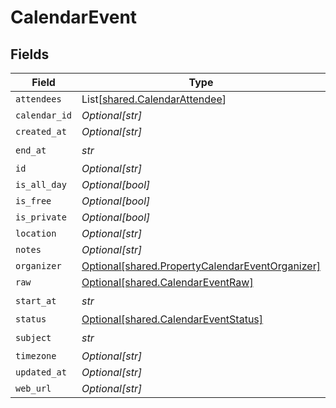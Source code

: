 # CalendarEvent


## Fields

| Field                                                                                                    | Type                                                                                                     | Required                                                                                                 | Description                                                                                              |
| -------------------------------------------------------------------------------------------------------- | -------------------------------------------------------------------------------------------------------- | -------------------------------------------------------------------------------------------------------- | -------------------------------------------------------------------------------------------------------- |
| `attendees`                                                                                              | List[[shared.CalendarAttendee](../../models/shared/calendarattendee.md)]                                 | :heavy_minus_sign:                                                                                       | N/A                                                                                                      |
| `calendar_id`                                                                                            | *Optional[str]*                                                                                          | :heavy_minus_sign:                                                                                       | N/A                                                                                                      |
| `created_at`                                                                                             | *Optional[str]*                                                                                          | :heavy_minus_sign:                                                                                       | N/A                                                                                                      |
| `end_at`                                                                                                 | *str*                                                                                                    | :heavy_check_mark:                                                                                       | N/A                                                                                                      |
| `id`                                                                                                     | *Optional[str]*                                                                                          | :heavy_minus_sign:                                                                                       | N/A                                                                                                      |
| `is_all_day`                                                                                             | *Optional[bool]*                                                                                         | :heavy_minus_sign:                                                                                       | N/A                                                                                                      |
| `is_free`                                                                                                | *Optional[bool]*                                                                                         | :heavy_minus_sign:                                                                                       | N/A                                                                                                      |
| `is_private`                                                                                             | *Optional[bool]*                                                                                         | :heavy_minus_sign:                                                                                       | N/A                                                                                                      |
| `location`                                                                                               | *Optional[str]*                                                                                          | :heavy_minus_sign:                                                                                       | N/A                                                                                                      |
| `notes`                                                                                                  | *Optional[str]*                                                                                          | :heavy_minus_sign:                                                                                       | N/A                                                                                                      |
| `organizer`                                                                                              | [Optional[shared.PropertyCalendarEventOrganizer]](../../models/shared/propertycalendareventorganizer.md) | :heavy_minus_sign:                                                                                       | N/A                                                                                                      |
| `raw`                                                                                                    | [Optional[shared.CalendarEventRaw]](../../models/shared/calendareventraw.md)                             | :heavy_minus_sign:                                                                                       | N/A                                                                                                      |
| `start_at`                                                                                               | *str*                                                                                                    | :heavy_check_mark:                                                                                       | N/A                                                                                                      |
| `status`                                                                                                 | [Optional[shared.CalendarEventStatus]](../../models/shared/calendareventstatus.md)                       | :heavy_minus_sign:                                                                                       | N/A                                                                                                      |
| `subject`                                                                                                | *str*                                                                                                    | :heavy_check_mark:                                                                                       | N/A                                                                                                      |
| `timezone`                                                                                               | *Optional[str]*                                                                                          | :heavy_minus_sign:                                                                                       | N/A                                                                                                      |
| `updated_at`                                                                                             | *Optional[str]*                                                                                          | :heavy_minus_sign:                                                                                       | N/A                                                                                                      |
| `web_url`                                                                                                | *Optional[str]*                                                                                          | :heavy_minus_sign:                                                                                       | N/A                                                                                                      |